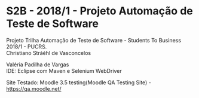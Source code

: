 ﻿# S2B - 2018/1 - Projeto Automação de Teste de Software

Projeto Trilha Automação de Teste de Software - Students To Business 2018/1 - PUCRS.
<br>
Christiano Stráéhl de Vasconcelos

Valéria Padilha de Vargas
<br>
IDE: Eclipse com Maven e Selenium WebDriver

Site Testado: Moodle 3.5 testing(Moodle QA Testing Site) - https://qa.moodle.net/

